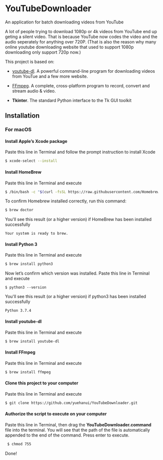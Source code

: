 # YouTubeDownloader
An application for batch downloading videos from YouTube 

A lot of people trying to download 1080p or 4k videos from YouTube end up geting a silent video. That is because YouTube now codes the video and the audio seperately for anything over 720P. (That is also the reason why many online youtube downloading website that used to support 1080p downloading only support 720p now.)

This project is based on:

- [youtube-dl](https://ytdl-org.github.io/youtube-dl/). A powerful command-line program for downloading videos from YouTue and a few more website.

- [FFmpeg](https://ffmpeg.org/). A complete, cross-platform program to record, convert and stream audio & video.

- **Tkinter**. The standard Python interface to the Tk GUI toolkit





## Installation

### For macOS

#### Install  Apple’s Xcode package

Paste this line in Terminal and follow the prompt instruction to install Xcode

``````bash
$ xcode-select --install
``````



#### Install HomeBrew

Paste this line in Terminal and execute 

```bash
$ /bin/bash -c "$(curl -fsSL https://raw.githubusercontent.com/Homebrew/install/master/install.sh)"
```

To confirm Homebrew installed correctly, run this command:

```bash
$ brew doctor
```

You'll see this result (or a higher version) if HomeBrew has been installed successfully

```Your system is ready to brew.```



#### Install Python 3

Paste this line in Terminal and execute 

```bash
$ brew install python3
```

Now let’s confirm which version was installed. Paste this line in Terminal and execute 

```shell
$ python3 --version
```

You'll see this result (or a higher version) if python3 has been installed successfully

```Python 3.7.4```



#### Install youtube-dl

Paste this line in Terminal and execute 

```bash
$ brew install youtube-dl
```



#### Install FFmpeg

Paste this line in Terminal and execute 

```bash
$ brew install ffmpeg
```



#### Clone this project to your computer

Paste this line in Terminal and execute 

``` bash
$ git clone https://github.com/yuehanui/YouTubeDownloader.git
```



#### Authorize the script to execute on your computer

Paste this line in Terminal, then drag the **YouTubeDownloader.command** file into the terminal. You will see that the path of the file is automatically appended to the end of the command. Press enter to execute.

```bash
 $ chmod 755 
```



Done!